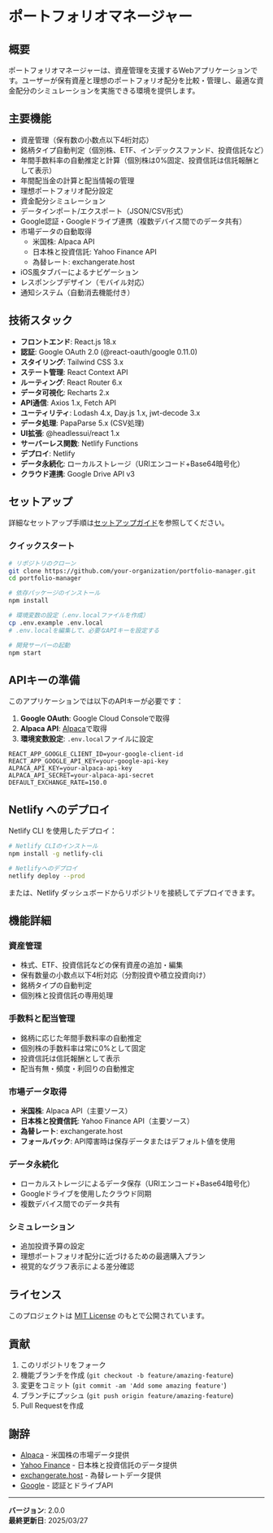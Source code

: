 # ポートフォリオマネージャー


## 概要

ポートフォリオマネージャーは、資産管理を支援するWebアプリケーションです。ユーザーが保有資産と理想のポートフォリオ配分を比較・管理し、最適な資金配分のシミュレーションを実施できる環境を提供します。

## 主要機能

- 資産管理（保有数の小数点以下4桁対応）
- 銘柄タイプ自動判定（個別株、ETF、インデックスファンド、投資信託など）
- 年間手数料率の自動推定と計算（個別株は0%固定、投資信託は信託報酬として表示）
- 年間配当金の計算と配当情報の管理
- 理想ポートフォリオ配分設定
- 資金配分シミュレーション
- データインポート/エクスポート（JSON/CSV形式）
- Google認証・Googleドライブ連携（複数デバイス間でのデータ共有）
- 市場データの自動取得
  - 米国株: Alpaca API
  - 日本株と投資信託: Yahoo Finance API
  - 為替レート: exchangerate.host
- iOS風タブバーによるナビゲーション
- レスポンシブデザイン（モバイル対応）
- 通知システム（自動消去機能付き）

## 技術スタック

- **フロントエンド**: React.js 18.x
- **認証**: Google OAuth 2.0 (@react-oauth/google 0.11.0)
- **スタイリング**: Tailwind CSS 3.x
- **ステート管理**: React Context API
- **ルーティング**: React Router 6.x
- **データ可視化**: Recharts 2.x
- **API通信**: Axios 1.x, Fetch API
- **ユーティリティ**: Lodash 4.x, Day.js 1.x, jwt-decode 3.x
- **データ処理**: PapaParse 5.x (CSV処理)
- **UI拡張**: @headlessui/react 1.x
- **サーバーレス関数**: Netlify Functions
- **デプロイ**: Netlify
- **データ永続化**: ローカルストレージ（URIエンコード+Base64暗号化）
- **クラウド連携**: Google Drive API v3

## セットアップ

詳細なセットアップ手順は[セットアップガイド](docs/setup-guide.md)を参照してください。

### クイックスタート

```bash
# リポジトリのクローン
git clone https://github.com/your-organization/portfolio-manager.git
cd portfolio-manager

# 依存パッケージのインストール
npm install

# 環境変数の設定（.env.localファイルを作成）
cp .env.example .env.local
# .env.localを編集して、必要なAPIキーを設定する

# 開発サーバーの起動
npm start
```

## APIキーの準備

このアプリケーションでは以下のAPIキーが必要です：

1. **Google OAuth**: Google Cloud Consoleで取得
2. **Alpaca API**: [Alpaca](https://alpaca.markets/)で取得
3. **環境変数設定**: `.env.local`ファイルに設定

```
REACT_APP_GOOGLE_CLIENT_ID=your-google-client-id
REACT_APP_GOOGLE_API_KEY=your-google-api-key
ALPACA_API_KEY=your-alpaca-api-key
ALPACA_API_SECRET=your-alpaca-api-secret
DEFAULT_EXCHANGE_RATE=150.0
```

## Netlify へのデプロイ

Netlify CLI を使用したデプロイ：

```bash
# Netlify CLIのインストール
npm install -g netlify-cli

# Netlifyへのデプロイ
netlify deploy --prod
```

または、Netlify ダッシュボードからリポジトリを接続してデプロイできます。

## 機能詳細

### 資産管理

- 株式、ETF、投資信託などの保有資産の追加・編集
- 保有数量の小数点以下4桁対応（分割投資や積立投資向け）
- 銘柄タイプの自動判定
- 個別株と投資信託の専用処理

### 手数料と配当管理

- 銘柄に応じた年間手数料率の自動推定
- 個別株の手数料率は常に0%として固定
- 投資信託は信託報酬として表示
- 配当有無・頻度・利回りの自動推定

### 市場データ取得

- **米国株**: Alpaca API（主要ソース）
- **日本株と投資信託**: Yahoo Finance API（主要ソース）
- **為替レート**: exchangerate.host
- **フォールバック**: API障害時は保存データまたはデフォルト値を使用

### データ永続化

- ローカルストレージによるデータ保存（URIエンコード+Base64暗号化）
- Googleドライブを使用したクラウド同期
- 複数デバイス間でのデータ共有

### シミュレーション

- 追加投資予算の設定
- 理想ポートフォリオ配分に近づけるための最適購入プラン
- 視覚的なグラフ表示による差分確認

## ライセンス

このプロジェクトは [MIT License](LICENSE) のもとで公開されています。

## 貢献

1. このリポジトリをフォーク
2. 機能ブランチを作成 (`git checkout -b feature/amazing-feature`)
3. 変更をコミット (`git commit -am 'Add some amazing feature'`)
4. ブランチにプッシュ (`git push origin feature/amazing-feature`)
5. Pull Requestを作成

## 謝辞

- [Alpaca](https://alpaca.markets/) - 米国株の市場データ提供
- [Yahoo Finance](https://finance.yahoo.com/) - 日本株と投資信託のデータ提供
- [exchangerate.host](https://exchangerate.host/) - 為替レートデータ提供
- [Google](https://cloud.google.com/) - 認証とドライブAPI

---

**バージョン**: 2.0.0  
**最終更新日**: 2025/03/27
